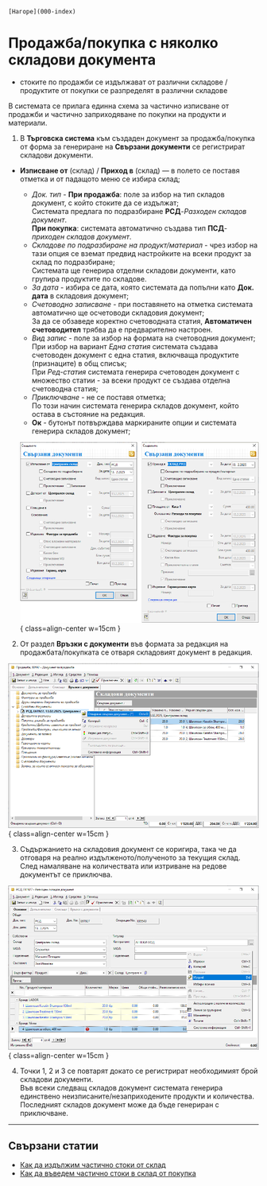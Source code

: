 ```{only} html
[Нагоре](000-index)
```

# Продажба/покупка с няколко складови документа

- стоките по продажби се издължават от различни складове / продуктите от покупки се разпределят в различни складове  

В системата се прилага единна схема за частично изписване от продажби и частично заприходяване по покупки на продукти и материали. 

1) В **Търговска система** към създаден документ за продажба/покупка от форма за генериране на **Свързани документи** се регистрират складови документи.  
- **Изписване от** (склад) / **Приход в** (склад) — в полето се поставя отметка и от падащото меню се избира склад;  
    - *Док. тип* - **При продажба**: поле за избор на тип складов документ, с който стоките да се издължат;  
    Системата предлага по подразбиране **РСД**-*Разходен складов документ*.    
    **При покупка**: системата автоматично създава тип **ПСД**-*приходен складов документ*.  
    - *Складове по подразбиране на продукт/материал* - чрез избор на тази опция се вземат предвид настройките на всеки продукт за склад по подразбиране;  
    Системата ще генерира отделни складови документи, като групира продуктите по складове.  
    - *За дата* - избира се дата, която системата да попълни като **Док. дата** в складовия документ; 
    - *Счетоводно записване* - при поставянето на отметка системата автоматично  ще осчетоводи складовия документ;  
    За да се обзаведе коректно счетоводната статия, **Автоматичен счетоводител** трябва да е предварително настроен.  
    - *Вид запис* - поле за избор на формата на счетоводния документ;  
    При избор на вариант *Една статия* системата създава счетоводен документ с една статия, включваща продуктите (признаците) в общ списък;  
    При *Ред-статия* системата генерира счетоводен документ с множество статии - за всеки продукт се създава отделна счетоводна статия;
    - *Приключване* - не се поставя отметка;  
    По този начин системата генерира складов документ, който остава в състояние на редакция.  
    - **Ок** - бутонът потвърждава маркираните опции и системата генерира складов документ;   

    ![](906-invoice-multiple-wd1.png){ class=align-center w=15cm }

2) От раздел **Връзки с документи** във формата за редакция на продажбата/покупката се отваря складовият документ в редакция.  

![](906-invoice-multiple-wd2.png){ class=align-center w=15cm }

3) Съдържанието на складовия документ се коригира, така че да отговаря на реално издълженото/полученото за текущия склад.  
След намаляване на количествата или изтриване на редове документът се приключва.  

![](906-invoice-multiple-wd3.png){ class=align-center w=15cm }

4) Точки 1, 2 и 3 се повтарят докато се регистрират необходимият брой складови документи.  
Във всеки следващ складов документ системата генерира единствено неизписаните/незаприходените продукти и количества.  
Последният складов документ може да бъде генериран с приключване.

___  
## Свързани статии

- [Как да издължим частично стоки от склад](https://www.unicontsoft.com/cms/node/34)  
- [Как да въведем частично стоки в склад от покупка](https://www.unicontsoft.com/cms/node/85)